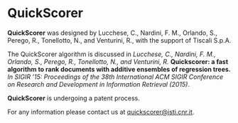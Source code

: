 QuickScorer
===========

**QuickScorer** was designed by Lucchese, C., Nardini, F. M., Orlando, S., Perego, R., Tonellotto, N., and Venturini, R.,
with the support of Tiscali S.p.A. 

The QuickScorer algorithm is discussed in *Lucchese, C., Nardini, F. M., Orlando, S., Perego, R., Tonellotto, N., and Venturini, R.* **Quickscorer: a fast algorithm to rank documents with additive ensembles of regression trees.** *In SIGIR ’15: Proceedings of the 38th International ACM SIGIR Conference on Research and Development in Information Retrieval (2015)*.

**QuickScorer** is undergoing a patent process.

For any information please contact us at quickscorer@isti.cnr.it.
